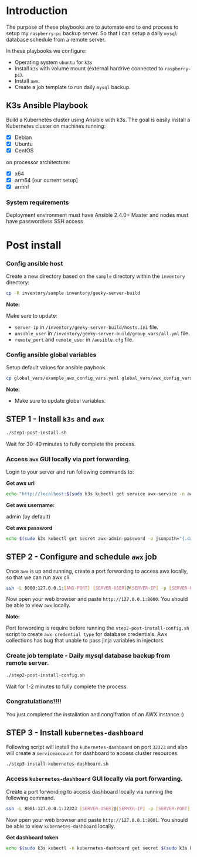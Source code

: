 # Introduction

The purpose of these playbooks are to automate end to end process to setup my `raspberry-pi` backup server. So that I can setup a daily `mysql` database schedule from a remote server.

In these playbooks we configure:
- Operating system `ubuntu` for `k3s`
- install `k3s` with volume mount (external hardrive connected to `raspberry-pi`).
- Install `awx`.
- Create a job template to run daily `mysql` backup.


## K3s Ansible Playbook

Build a Kubernetes cluster using Ansible with k3s. The goal is easily install a Kubernetes cluster on machines running:
- [X] Debian
- [X] Ubuntu
- [X] CentOS

on processor architecture:

- [X] x64
- [X] arm64 [our current setup]
- [X] armhf

### System requirements

Deployment environment must have Ansible 2.4.0+
Master and nodes must have passwordless SSH access

# Post install

### Config ansible host

Create a new directory based on the `sample` directory within the `inventory` directory:

```bash
cp -R inventory/sample inventory/geeky-server-build
```
**Note:**

Make sure to update:

- `server-ip` in `/inventory/geeky-server-build/hosts.ini` file.
- `ansible_user` in `/inventory/geeky-server-build/group_vars/all.yml` file.
- `remote_port` and `remote_user` in `/ansible.cfg` file.

### Config ansible global variables

Setup default values for ansible paybook

```bash
cp global_vars/example_awx_config_vars.yaml global_vars/awx_config_vars.yaml
```
**Note:**

- Make sure to update global variables.

## STEP 1 - Install `k3s` and `awx`

```bash
./step1-post-install.sh
```
Wait for 30-40 minutes to fully complete the process.

### Access `awx` GUI locally via port forwarding.

Login to your server and run following commands to:

**Get awx url**

```bash
echo "http://localhost:$(sudo k3s kubectl get service awx-service -n awx -o yaml | grep nodePort | awk '{print $2}' )"
```
**Get awx username:**

admin (by default)

**Get awx password**

```bash
echo $(sudo k3s kubectl get secret awx-admin-password -o jsonpath="{.data.password}" -n awx | base64 --decode)
```

## STEP 2 - Configure and schedule `awx` job

Once `awx` is up and running, create a port forwording to access awx locally, so that we can run awx cli.

```bash
ssh -L 8000:127.0.0.1:[AWX-PORT] [SERVER-USER]@[SERVER-IP] -p [SERVER-PORT]
```
Now open your web browser and paste `http://127.0.0.1:8000`. You should be able to view `awx` locally.

**Note:** 

Port forwording is require before running the `step2-post-install-config.sh` script to create `awx credential type` for database credentials. Awx collections has bug that unable to pass jinja variables in injectors.

### Create job template - Daily mysql database backup from remote server.

```bash
./step2-post-install-config.sh
```
Wait for 1-2 minutes to fully complete the process.

### Congratulations!!!!
You just completed the installation and congifration of an AWX instance :)


## STEP 3 - Install `kubernetes-dashboard`

Following script will install the `kubernetes-dashboard` on port `32323` and also will create a `serviceaccount` for dashboard to access cluster resources.

```bash
./step3-install-kubernetes-dashboard.sh
```

### Access `kubernetes-dashboard` GUI locally via port forwarding.

Create a port forwording to access dashboard locally via running the following command.

```bash
ssh -L 8001:127.0.0.1:32323 [SERVER-USER]@[SERVER-IP] -p [SERVER-PORT]
```
Now open your web browser and paste `http://127.0.0.1:8001`. You should be able to view `kubernetes-dashboard` locally.

**Get dashboard token**

```bash
echo $(sudo k3s kubectl -n kubernetes-dashboard get secret $(sudo k3s kubectl get serviceaccount dashboard-user -n kubernetes-dashboard -o jsonpath="{.secrets[0].name}") -o jsonpath="{.data.token}" | base64 --decode)
```
